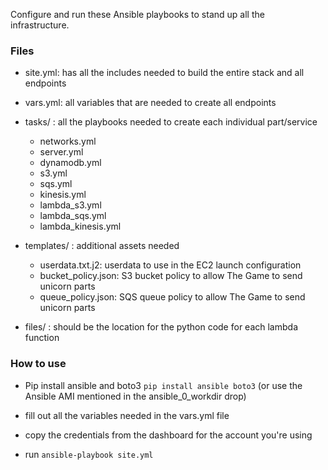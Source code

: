 Configure and run these Ansible playbooks to stand up all the infrastructure. 

### Files

- site.yml: has all the includes needed to build the entire stack and all endpoints

- vars.yml: all variables that are needed to create all endpoints

- tasks/ : all the playbooks needed to create each individual part/service
  - networks.yml
  - server.yml
  - dynamodb.yml
  - s3.yml
  - sqs.yml
  - kinesis.yml
  - lambda_s3.yml
  - lambda_sqs.yml
  - lambda_kinesis.yml

- templates/ : additional assets needed
  - userdata.txt.j2: userdata to use in the EC2 launch configuration
  - bucket_policy.json: S3 bucket policy to allow The Game to send unicorn parts
  - queue_policy.json: SQS queue policy to allow The Game to send unicorn parts

- files/ : should be the location for the python code for each lambda function

### How to use

- Pip install ansible and boto3 `pip install ansible boto3` (or use the Ansible AMI mentioned in the ansible_0_workdir drop)

- fill out all the variables needed in the vars.yml file

- copy the credentials from the dashboard for the account you're using

- run `ansible-playbook site.yml`
